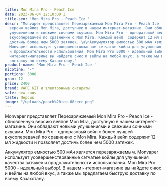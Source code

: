 ```yaml
---
title: Mon Mira Pro - Peach Ice
date: 2023-06-04 12:10:00 Z
title-seo: 'Mon Mira Pro - Peach Ice '
descr: "Monvaper представляет Перезаряжаемый Mon Mira Pro - Peach Ice - обновленную
  версию вейпов Mon Mira, доступную в нашем интернет-магазине. Они обладают новыми
  улучшениями и свежими сочными вкусами. Mon Mira Pro - одноразовый вейп с более лучшей
  вкусопередачей по сравнению с Mon Mira. Каждый вейп  содержит 12 мл жидкости и позволяет
  достичь более чем 5000 затяжек. \n\nАккумулятор емкостью 500 мАч является перезаряжаемым.
  Monvaper использует усовершенствованные сетчатые койлы для улучшения качества затяжек
  и продолжительности использования. Mon Mira Pro 5000 - идеальный выбор!. В нашем
  интернет-магазине вы найдете снюс и вейпы на любой вкус, а также мы предлагаем быструю
  доставку по всему Казахстану."
product-name: 'Mon Mira Pro - Peach Ice '
nicotine: "-"
portions: 5000
gram: 12
price: 2400
brand: VAPE KIT и электронные сигареты
sale: new-snus
taste: Персик
image: "/uploads/peach%20ice-88cecc.png"
---
```


Monvaper представляет Перезаряжаемый Mon Mira Pro - Peach Ice - обновленную версию вейпов Mon Mira, доступную в нашем интернет-магазине. Они обладают новыми улучшениями и свежими сочными вкусами. Mon Mira Pro - одноразовый вейп с более лучшей вкусопередачей по сравнению с Mon Mira. Каждый вейп  содержит 12 мл жидкости и позволяет достичь более чем 5000 затяжек. 

Аккумулятор емкостью 500 мАч является перезаряжаемым. Monvaper использует усовершенствованные сетчатые койлы для улучшения качества затяжек и продолжительности использования. Mon Mira Pro 5000 - идеальный выбор!. В нашем интернет-магазине вы найдете снюс и вейпы на любой вкус, а также мы предлагаем быструю доставку по всему Казахстану.